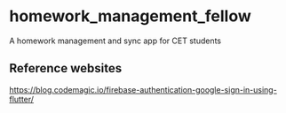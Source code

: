 # homework_management_fellow

A homework management and sync app for CET students

## Reference websites

https://blog.codemagic.io/firebase-authentication-google-sign-in-using-flutter/

